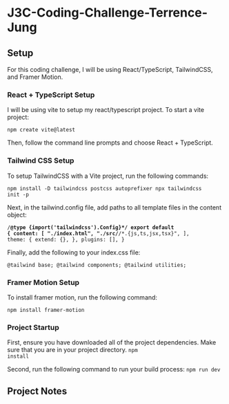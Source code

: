 # J3C-Coding-Challenge-Terrence-Jung

## Setup
For this coding challenge, I will be using React/TypeScript, TailwindCSS, and Framer Motion. 

### React + TypeScript Setup
I will be using vite to setup my react/typescript project. To start a vite project:

<code>npm create vite@latest</code>

Then, follow the command line prompts and choose React + TypeScript. 

### Tailwind CSS Setup
To setup TailwindCSS with a Vite project, run the following commands:

<code>npm install -D tailwindcss postcss autoprefixer
npx tailwindcss init -p
</code>

Next, in the tailwind.config file, add paths to all template files in the content object:

<code>/**@type {import('tailwindcss').Config}*/
export default {
  content: [
    "./index.html",
    "./src/**/*.{js,ts,jsx,tsx}",
  ],
  theme: {
    extend: {},
  },
  plugins: [],
}
</code>

Finally, add the following to your index.css file:

<code>@tailwind base;
@tailwind components;
@tailwind utilities;
</code>

### Framer Motion Setup
To install framer motion, run the following command:

<code>npm install framer-motion</code>

### Project Startup
First, ensure you have downloaded all of the project dependencies. Make sure that you are in your project directory.
<code>npm install</code>

Second, run the following command to run your build process:
<code>npm run dev</code>

## Project Notes
